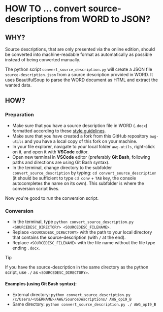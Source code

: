 # HOW TO ... convert source-descriptions from WORD to JSON?

## WHY?

Source descriptions, that are only presented via the online edition, should be converted into machine-readable format as automatically as possible instead of being converted manually. 

The python script `convert_source_description.py` will create a JSON file `source-description.json` from a source description provided in WORD. It uses BeautifulSoup to parse the WORD document as HTML and extract the wanted data.

## HOW?

### Preparation

* Make sure that you have a source description file in WORD (`.docx`) formatted according to these [style guidelines](how_to/word-formatting.md).
* Make sure that you have created a fork from this GitHub repository `awg-utils` and you have a local copy of this fork on your machine.
* In your file explorer, navigate to your local folder `awg-utils`, right-click on it, and open it with **VSCode** editor.
* Open new terminal in **VSCode** editor (preferably **Git Bash**, following paths and directions are using Git Bash syntax).
* In the terminal, change directory to the subfolder `convert_source_description` by typing: `cd convert_source_description` (it should be sufficient to type `cd conv` + `TAB` key, the console autocompletes the name on its own). This subfolder is where the conversion script lives.

Now you're good to run the conversion script.

### Conversion

* In the terminal, type `python convert_source_description.py <SOURCEDESC_DIRECTORY> <SOURCEDESC_FILENAME>`.
* Replace `<SOURCEDESC_DIRECTORY>` with the path to your local directory that contains the source-description (with `/` at the end).
* Replace `<SOURCEDESC_FILENAME>` with the file name without the file type ending `.docx`.

> [!TIP]
> If you have the source-description in the same directory as the python script, use `./` as `<SOURCEDESC_DIRECTORY>`.

#### Examples (using **Git Bash** syntax):

* External directory: `python convert_source_description.py /c/Users/<USERNAME>/AWG/SourceDescriptions/ AWG_op19_B`
* Same directory: `python convert_source_description.py ./ AWG_op19_B`
